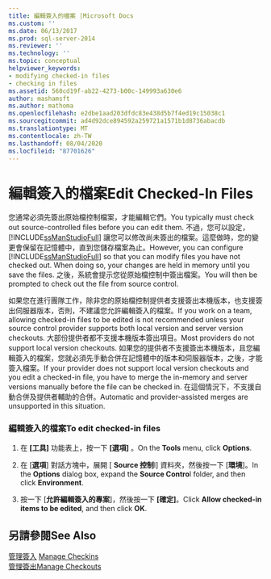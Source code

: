 ```yaml
---
title: 編輯簽入的檔案 |Microsoft Docs
ms.custom: ''
ms.date: 06/13/2017
ms.prod: sql-server-2014
ms.reviewer: ''
ms.technology: ''
ms.topic: conceptual
helpviewer_keywords:
- modifying checked-in files
- checking in files
ms.assetid: 560cd19f-ab22-4273-b00c-149993a630e6
author: mashamsft
ms.author: mathoma
ms.openlocfilehash: e2dbe1aad203dfdc83e438d5b7f4ed19c15038c1
ms.sourcegitcommit: ad4d92dce894592a259721a1571b1d8736abacdb
ms.translationtype: MT
ms.contentlocale: zh-TW
ms.lasthandoff: 08/04/2020
ms.locfileid: "87701626"
---
```

# <a name="edit-checked-in-files"></a><span data-ttu-id="fe9c5-102">編輯簽入的檔案</span><span class="sxs-lookup"><span data-stu-id="fe9c5-102">Edit Checked-In Files</span></span>
  <span data-ttu-id="fe9c5-103">您通常必須先簽出原始檔控制檔案，才能編輯它們。</span><span class="sxs-lookup"><span data-stu-id="fe9c5-103">You typically must check out source-controlled files before you can edit them.</span></span> <span data-ttu-id="fe9c5-104">不過，您可以設定， [!INCLUDE[ssManStudioFull](../includes/ssmanstudiofull-md.md)] 讓您可以修改尚未簽出的檔案。這麼做時，您的變更會保留在記憶體中，直到您儲存檔案為止。</span><span class="sxs-lookup"><span data-stu-id="fe9c5-104">However, you can configure [!INCLUDE[ssManStudioFull](../includes/ssmanstudiofull-md.md)] so that you can modify files you have not checked out. When doing so, your changes are held in memory until you save the files.</span></span> <span data-ttu-id="fe9c5-105">之後，系統會提示您從原始檔控制中簽出檔案。</span><span class="sxs-lookup"><span data-stu-id="fe9c5-105">You will then be prompted to check out the file from source control.</span></span>  
  
 <span data-ttu-id="fe9c5-106">如果您在進行團隊工作，除非您的原始檔控制提供者支援簽出本機版本，也支援簽出伺服器版本，否則，不建議您允許編輯簽入的檔案。</span><span class="sxs-lookup"><span data-stu-id="fe9c5-106">If you work on a team, allowing checked-in files to be edited is not recommended unless your source control provider supports both local version and server version checkouts.</span></span> <span data-ttu-id="fe9c5-107">大部份提供者都不支援本機版本簽出項目。</span><span class="sxs-lookup"><span data-stu-id="fe9c5-107">Most providers do not support local version checkouts.</span></span> <span data-ttu-id="fe9c5-108">如果您的提供者不支援簽出本機版本，且您編輯簽入的檔案，您就必須先手動合併在記憶體中的版本和伺服器版本，之後，才能簽入檔案。</span><span class="sxs-lookup"><span data-stu-id="fe9c5-108">If your provider does not support local version checkouts and you edit a checked-in file, you have to merge the in-memory and server versions manually before the file can be checked in.</span></span> <span data-ttu-id="fe9c5-109">在這個情況下，不支援自動合併及提供者輔助的合併。</span><span class="sxs-lookup"><span data-stu-id="fe9c5-109">Automatic and provider-assisted merges are unsupported in this situation.</span></span>  
  
### <a name="to-edit-checked-in-files"></a><span data-ttu-id="fe9c5-110">編輯簽入的檔案</span><span class="sxs-lookup"><span data-stu-id="fe9c5-110">To edit checked-in files</span></span>  
  
1.  <span data-ttu-id="fe9c5-111">在 **[工具]** 功能表上，按一下 **[選項]** 。</span><span class="sxs-lookup"><span data-stu-id="fe9c5-111">On the **Tools** menu, click **Options**.</span></span>  
  
2.  <span data-ttu-id="fe9c5-112">在 [**選項**] 對話方塊中，展開 [ **Source 控制**l] 資料夾，然後按一下 [**環境**]。</span><span class="sxs-lookup"><span data-stu-id="fe9c5-112">In the **Options** dialog box, expand the **Source Contro**l folder, and then click **Environment**.</span></span>  
  
3.  <span data-ttu-id="fe9c5-113">按一下 [**允許編輯簽入的專案**]，然後按一下 **[確定]**。</span><span class="sxs-lookup"><span data-stu-id="fe9c5-113">Click **Allow checked-in items to be edited**, and then click **OK**.</span></span>  
  
## <a name="see-also"></a><span data-ttu-id="fe9c5-114">另請參閱</span><span class="sxs-lookup"><span data-stu-id="fe9c5-114">See Also</span></span>  
 <span data-ttu-id="fe9c5-115">[管理簽入](../../2014/database-engine/manage-checkins.md) </span><span class="sxs-lookup"><span data-stu-id="fe9c5-115">[Manage Checkins](../../2014/database-engine/manage-checkins.md) </span></span>  
 [<span data-ttu-id="fe9c5-116">管理簽出</span><span class="sxs-lookup"><span data-stu-id="fe9c5-116">Manage Checkouts</span></span>](../../2014/database-engine/manage-checkouts.md)  
  
  
